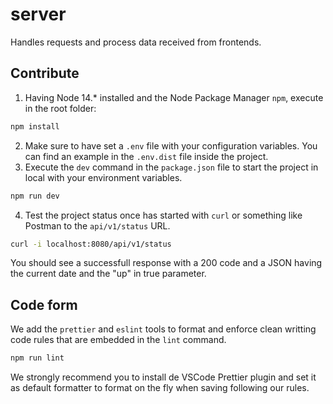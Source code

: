 # server

Handles requests and process data received from frontends.

## Contribute

1. Having Node 14.\* installed and the Node Package Manager `npm`, execute in the root folder:

```bash
npm install
```

2. Make sure to have set a `.env` file with your configuration variables. You can find an example in the `.env.dist` file inside the project.
3. Execute the `dev` command in the `package.json` file to start the project in local with your environment variables.

```bash
npm run dev
```

4. Test the project status once has started with `curl` or something like Postman to the `api/v1/status` URL.

```bash
curl -i localhost:8080/api/v1/status
```

You should see a successfull response with a 200 code and a JSON having the current date and the "up" in true parameter.

## Code form

We add the `prettier` and `eslint` tools to format and enforce clean writting code rules that are embedded in the `lint` command.

```bash
npm run lint
```

We strongly recommend you to install de VSCode Prettier plugin and set it as default formatter to format on the fly when saving following our rules.
